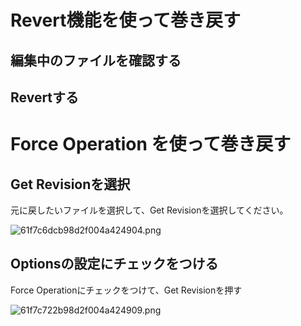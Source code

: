 # Revert機能を使って巻き戻す

## 編集中のファイルを確認する

## Revertする

# Force Operation を使って巻き戻す

## Get Revisionを選択

元に戻したいファイルを選択して、Get Revisionを選択してください。

![61f7c6dcb98d2f004a424904.png](/attachment/659e3660fc01c4004a798e38)

## Optionsの設定にチェックをつける

Force Operationにチェックをつけて、Get Revisionを押す

![61f7c722b98d2f004a424909.png](/attachment/659e3670fc01c4004a798e39)
